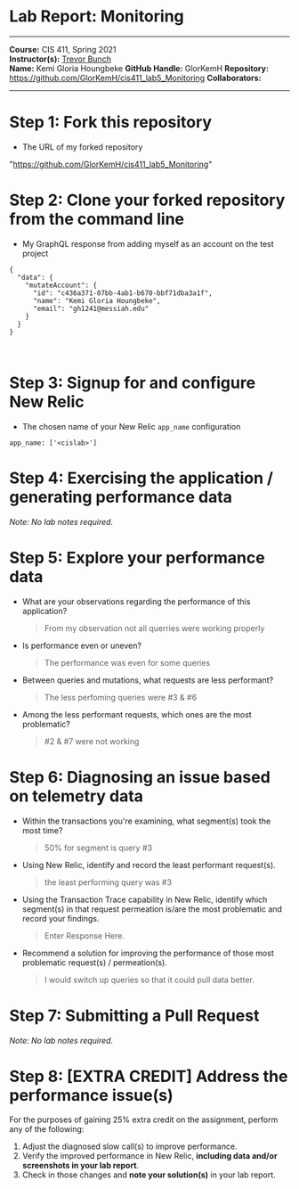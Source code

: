# Lab Report: Monitoring
___
**Course:** CIS 411, Spring 2021  
**Instructor(s):** [Trevor Bunch](https://github.com/trevordbunch)  
**Name:** Kemi Gloria Houngbeke
**GitHub Handle:** GlorKemH
**Repository:**  https://github.com/GlorKemH/cis411_lab5_Monitoring
**Collaborators:** 
___

# Step 1: Fork this repository
- The URL of my forked repository

"https://github.com/GlorKemH/cis411_lab5_Monitoring"


# Step 2: Clone your forked repository from the command line
- My GraphQL response from adding myself as an account on the test project
```
{
  "data": {
    "mutateAccount": {
      "id": "c436a371-07bb-4ab1-b670-bbf71dba3a1f",
      "name": "Kemi Gloria Houngbeke",
      "email": "gh1241@messiah.edu"
    }
  }
}



```


# Step 3: Signup for and configure New Relic
- The chosen name of your New Relic ```app_name``` configuration
```
app_name: ['<cislab>']
```

# Step 4: Exercising the application / generating performance data

_Note: No lab notes required._

# Step 5: Explore your performance data
* What are your observations regarding the performance of this application? 
  > From my observation not all querries were working properly

* Is performance even or uneven? 
  > The performance was even for some queries

* Between queries and mutations, what requests are less performant? 
  > The less perfoming queries were #3 & #6

* Among the less performant requests, which ones are the most problematic?
  > #2 & #7 were not working

# Step 6: Diagnosing an issue based on telemetry data
* Within the transactions you're examining, what segment(s) took the most time?
  > 50% for segment is query #3

* Using New Relic, identify and record the least performant request(s).
  > the least performing query was #3
* Using the Transaction Trace capability in New Relic, identify which segment(s) in that request permeation is/are the most problematic and record your findings.
  > Enter Response Here.
* Recommend a solution for improving the performance of those most problematic request(s) / permeation(s).
  > I would switch up queries so that it could pull data better.

# Step 7: Submitting a Pull Request
_Note: No lab notes required._

# Step 8: [EXTRA CREDIT] Address the performance issue(s)
For the purposes of gaining 25% extra credit on the assignment, perform any of the following:
1. Adjust the diagnosed slow call(s) to improve performance. 
2. Verify the improved performance in New Relic, **including data and/or screenshots in your lab report**.
2. Check in those changes and **note your solution(s)** in your lab report.